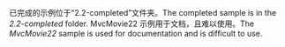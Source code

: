 <span data-ttu-id="04451-101">已完成的示例位于“2.2-completed”文件夹。</span><span class="sxs-lookup"><span data-stu-id="04451-101">The completed sample is in the *2.2-completed* folder.</span></span> <span data-ttu-id="04451-102">MvcMovie22 示例用于文档，且难以使用。</span><span class="sxs-lookup"><span data-stu-id="04451-102">The *MvcMovie22* sample is used for documentation and is difficult to use.</span></span>